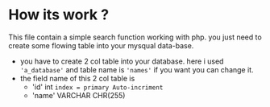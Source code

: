 # How its work ?
This file contain a simple search function working with php. you just need to create some flowing table into your mysqual data-base.
 - you have to create 2 col table into your database. here  i used ``` 'a_database' ``` and table name is ``` 'names' ``` if you want you can change it.
 - the field name of this 2 col table is   
   * 'id' int ```index = primary Auto-incriment``` 
   * 'name' VARCHAR CHR(255)
